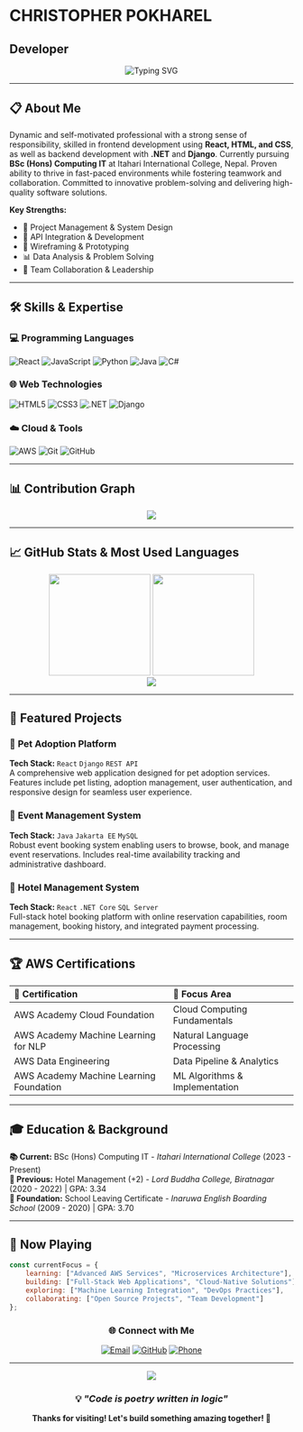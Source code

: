 # CHRISTOPHER POKHAREL
## Developer

<div align="center">
  <img src="https://readme-typing-svg.herokuapp.com?font=Fira+Code&size=22&duration=3000&pause=1000&color=00F5FF&center=true&vCenter=true&width=600&lines=Full+Stack+Developer;React+%26+.NET+Specialist;AWS+Certified+Cloud+Practitioner;Django+%26+Java+Developer" alt="Typing SVG" />
</div>

---

## 📋 About Me

Dynamic and self-motivated professional with a strong sense of responsibility, skilled in frontend development using **React, HTML, and CSS**, as well as backend development with **.NET** and **Django**. Currently pursuing **BSc (Hons) Computing IT** at Itahari International College, Nepal. Proven ability to thrive in fast-paced environments while fostering teamwork and collaboration. Committed to innovative problem-solving and delivering high-quality software solutions.

**Key Strengths:**
- 🚀 Project Management & System Design
- 🎯 API Integration & Development  
- 🔄 Wireframing & Prototyping
- 📊 Data Analysis & Problem Solving
- 🤝 Team Collaboration & Leadership

---

## 🛠️ Skills & Expertise

### 💻 Programming Languages
![React](https://img.shields.io/badge/React-20232A?style=for-the-badge&logo=react&logoColor=61DAFB)
![JavaScript](https://img.shields.io/badge/JavaScript-323330?style=for-the-badge&logo=javascript&logoColor=F7DF1E)
![Python](https://img.shields.io/badge/Python-14354C?style=for-the-badge&logo=python&logoColor=white)
![Java](https://img.shields.io/badge/Java-ED8B00?style=for-the-badge&logo=java&logoColor=white)
![C#](https://img.shields.io/badge/C%23-239120?style=for-the-badge&logo=c-sharp&logoColor=white)

### 🌐 Web Technologies
![HTML5](https://img.shields.io/badge/HTML5-E34F26?style=for-the-badge&logo=html5&logoColor=white)
![CSS3](https://img.shields.io/badge/CSS3-1572B6?style=for-the-badge&logo=css3&logoColor=white)
![.NET](https://img.shields.io/badge/.NET-5C2D91?style=for-the-badge&logo=.net&logoColor=white)
![Django](https://img.shields.io/badge/Django-092E20?style=for-the-badge&logo=django&logoColor=white)

### ☁️ Cloud & Tools
![AWS](https://img.shields.io/badge/Amazon_AWS-232F3E?style=for-the-badge&logo=amazon-aws&logoColor=white)
![Git](https://img.shields.io/badge/GIT-E44C30?style=for-the-badge&logo=git&logoColor=white)
![GitHub](https://img.shields.io/badge/GitHub-100000?style=for-the-badge&logo=github&logoColor=white)

---

## 📊 Contribution Graph

<div align="center">
  <img src="https://github-readme-activity-graph.vercel.app/graph?username=christopher7777777&bg_color=0d1117&color=00f5ff&line=00f5ff&point=ffffff&area=true&hide_border=true" />
</div>

---

## 📈 GitHub Stats & Most Used Languages

<div align="center">
  <img height="180em" src="https://github-readme-stats.vercel.app/api?username=christopher7777777&show_icons=true&theme=dark&bg_color=0d1117&title_color=00f5ff&icon_color=00f5ff&text_color=ffffff&border_color=30363d"/>
  <img height="180em" src="https://github-readme-stats.vercel.app/api/top-langs/?username=christopher7777777&layout=compact&theme=dark&bg_color=0d1117&title_color=00f5ff&text_color=ffffff&border_color=30363d"/>
</div>

<div align="center">
  <img src="https://github-readme-streak-stats.herokuapp.com/?user=christopher7777777&theme=dark&background=0d1117&stroke=00f5ff&ring=00f5ff&fire=ffffff&currStreakLabel=00f5ff" />
</div>

---

## 🚀 Featured Projects

### 🐾 **Pet Adoption Platform**
**Tech Stack:** `React` `Django` `REST API`  
A comprehensive web application designed for pet adoption services. Features include pet listing, adoption management, user authentication, and responsive design for seamless user experience.

### 🎪 **Event Management System** 
**Tech Stack:** `Java` `Jakarta EE` `MySQL`  
Robust event booking system enabling users to browse, book, and manage event reservations. Includes real-time availability tracking and administrative dashboard.

### 🏨 **Hotel Management System**
**Tech Stack:** `React` `.NET Core` `SQL Server`  
Full-stack hotel booking platform with online reservation capabilities, room management, booking history, and integrated payment processing.

---

## 🏆 AWS Certifications

<div align="center">
  
| 🌟 **Certification** | 🎯 **Focus Area** |
|:---------------------|:------------------|
| AWS Academy Cloud Foundation | Cloud Computing Fundamentals |
| AWS Academy Machine Learning for NLP | Natural Language Processing |
| AWS Data Engineering | Data Pipeline & Analytics |
| AWS Academy Machine Learning Foundation | ML Algorithms & Implementation |

</div>

---

## 🎓 Education & Background

**📚 Current:** BSc (Hons) Computing IT - *Itahari International College* (2023 - Present)  
**🏨 Previous:** Hotel Management (+2) - *Lord Buddha College, Biratnagar* (2020 - 2022) | GPA: 3.34  
**🎒 Foundation:** School Leaving Certificate - *Inaruwa English Boarding School* (2009 - 2020) | GPA: 3.70

---

## 📱 Now Playing

```javascript
const currentFocus = {
    learning: ["Advanced AWS Services", "Microservices Architecture"],
    building: ["Full-Stack Web Applications", "Cloud-Native Solutions"],
    exploring: ["Machine Learning Integration", "DevOps Practices"],
    collaborating: ["Open Source Projects", "Team Development"]
};
```

<div align="center">
  
### 🌐 **Connect with Me**

[![Email](https://img.shields.io/badge/Gmail-D14836?style=for-the-badge&logo=gmail&logoColor=white)](mailto:pokharelchristopher@gmail.com)
[![GitHub](https://img.shields.io/badge/GitHub-100000?style=for-the-badge&logo=github&logoColor=white)](https://github.com/christopher7777777)
[![Phone](https://img.shields.io/badge/Phone-25D366?style=for-the-badge&logo=whatsapp&logoColor=white)](tel:+9779800982301)

---

<div align="center">
  <img src="https://komarev.com/ghpvc/?username=christopher7777777&color=00f5ff&style=for-the-badge&label=PROFILE+VIEWS" />
</div>

### 💡 *"Code is poetry written in logic"*

**Thanks for visiting! Let's build something amazing together! 🚀**

</div>
